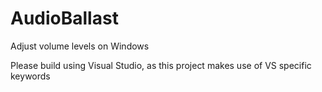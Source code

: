 # AudioBallast
Adjust volume levels on Windows

Please build using Visual Studio, as this project makes use of VS specific keywords

